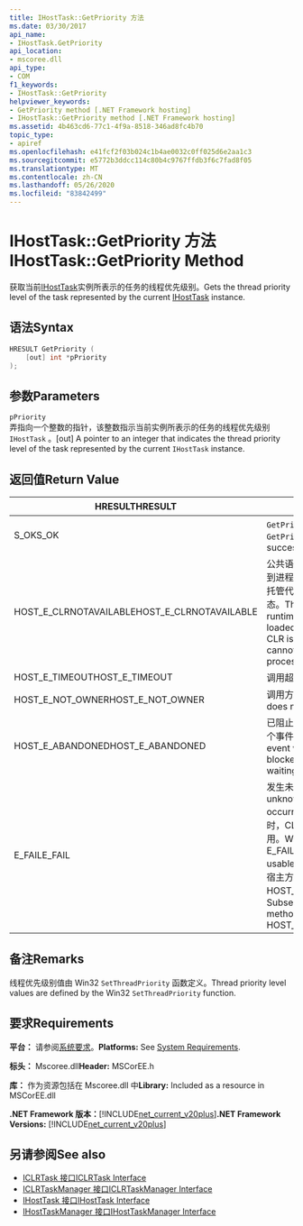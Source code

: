 ```yaml
---
title: IHostTask::GetPriority 方法
ms.date: 03/30/2017
api_name:
- IHostTask.GetPriority
api_location:
- mscoree.dll
api_type:
- COM
f1_keywords:
- IHostTask::GetPriority
helpviewer_keywords:
- GetPriority method [.NET Framework hosting]
- IHostTask::GetPriority method [.NET Framework hosting]
ms.assetid: 4b463cd6-77c1-4f9a-8518-346ad8fc4b70
topic_type:
- apiref
ms.openlocfilehash: e41fcf2f03b024c1b4ae0032c0ff025d6e2aa1c3
ms.sourcegitcommit: e5772b3ddcc114c80b4c9767ffdb3f6c7fad8f05
ms.translationtype: MT
ms.contentlocale: zh-CN
ms.lasthandoff: 05/26/2020
ms.locfileid: "83842499"
---
```

# <a name="ihosttaskgetpriority-method"></a><span data-ttu-id="6a51a-102">IHostTask::GetPriority 方法</span><span class="sxs-lookup"><span data-stu-id="6a51a-102">IHostTask::GetPriority Method</span></span>
<span data-ttu-id="6a51a-103">获取当前[IHostTask](ihosttask-interface.md)实例所表示的任务的线程优先级别。</span><span class="sxs-lookup"><span data-stu-id="6a51a-103">Gets the thread priority level of the task represented by the current [IHostTask](ihosttask-interface.md) instance.</span></span>  
  
## <a name="syntax"></a><span data-ttu-id="6a51a-104">语法</span><span class="sxs-lookup"><span data-stu-id="6a51a-104">Syntax</span></span>  
  
```cpp  
HRESULT GetPriority (  
    [out] int *pPriority  
);  
```  
  
## <a name="parameters"></a><span data-ttu-id="6a51a-105">参数</span><span class="sxs-lookup"><span data-stu-id="6a51a-105">Parameters</span></span>  
 `pPriority`  
 <span data-ttu-id="6a51a-106">弄指向一个整数的指针，该整数指示当前实例所表示的任务的线程优先级别 `IHostTask` 。</span><span class="sxs-lookup"><span data-stu-id="6a51a-106">[out] A pointer to an integer that indicates the thread priority level of the task represented by the current `IHostTask` instance.</span></span>  
  
## <a name="return-value"></a><span data-ttu-id="6a51a-107">返回值</span><span class="sxs-lookup"><span data-stu-id="6a51a-107">Return Value</span></span>  
  
|<span data-ttu-id="6a51a-108">HRESULT</span><span class="sxs-lookup"><span data-stu-id="6a51a-108">HRESULT</span></span>|<span data-ttu-id="6a51a-109">说明</span><span class="sxs-lookup"><span data-stu-id="6a51a-109">Description</span></span>|  
|-------------|-----------------|  
|<span data-ttu-id="6a51a-110">S_OK</span><span class="sxs-lookup"><span data-stu-id="6a51a-110">S_OK</span></span>|<span data-ttu-id="6a51a-111">`GetPriority`已成功返回。</span><span class="sxs-lookup"><span data-stu-id="6a51a-111">`GetPriority` returned successfully.</span></span>|  
|<span data-ttu-id="6a51a-112">HOST_E_CLRNOTAVAILABLE</span><span class="sxs-lookup"><span data-stu-id="6a51a-112">HOST_E_CLRNOTAVAILABLE</span></span>|<span data-ttu-id="6a51a-113">公共语言运行时（CLR）未加载到进程中，或 CLR 处于无法运行托管代码或成功处理调用的状态。</span><span class="sxs-lookup"><span data-stu-id="6a51a-113">The common language runtime (CLR) has not been loaded into a process, or the CLR is in a state in which it cannot run managed code or process the call successfully.</span></span>|  
|<span data-ttu-id="6a51a-114">HOST_E_TIMEOUT</span><span class="sxs-lookup"><span data-stu-id="6a51a-114">HOST_E_TIMEOUT</span></span>|<span data-ttu-id="6a51a-115">调用超时。</span><span class="sxs-lookup"><span data-stu-id="6a51a-115">The call timed out.</span></span>|  
|<span data-ttu-id="6a51a-116">HOST_E_NOT_OWNER</span><span class="sxs-lookup"><span data-stu-id="6a51a-116">HOST_E_NOT_OWNER</span></span>|<span data-ttu-id="6a51a-117">调用方不拥有该锁。</span><span class="sxs-lookup"><span data-stu-id="6a51a-117">The caller does not own the lock.</span></span>|  
|<span data-ttu-id="6a51a-118">HOST_E_ABANDONED</span><span class="sxs-lookup"><span data-stu-id="6a51a-118">HOST_E_ABANDONED</span></span>|<span data-ttu-id="6a51a-119">已阻止的线程或纤程正在等待某个事件时，该事件被取消。</span><span class="sxs-lookup"><span data-stu-id="6a51a-119">An event was canceled while a blocked thread or fiber was waiting on it.</span></span>|  
|<span data-ttu-id="6a51a-120">E_FAIL</span><span class="sxs-lookup"><span data-stu-id="6a51a-120">E_FAIL</span></span>|<span data-ttu-id="6a51a-121">发生未知的灾难性故障。</span><span class="sxs-lookup"><span data-stu-id="6a51a-121">An unknown catastrophic failure occurred.</span></span> <span data-ttu-id="6a51a-122">当方法返回 E_FAIL 时，CLR 在该进程内将不再可用。</span><span class="sxs-lookup"><span data-stu-id="6a51a-122">When a method returns E_FAIL, the CLR is no longer usable within the process.</span></span> <span data-ttu-id="6a51a-123">对宿主方法的后续调用会返回 HOST_E_CLRNOTAVAILABLE。</span><span class="sxs-lookup"><span data-stu-id="6a51a-123">Subsequent calls to hosting methods return HOST_E_CLRNOTAVAILABLE.</span></span>|  
  
## <a name="remarks"></a><span data-ttu-id="6a51a-124">备注</span><span class="sxs-lookup"><span data-stu-id="6a51a-124">Remarks</span></span>  
 <span data-ttu-id="6a51a-125">线程优先级别值由 Win32 `SetThreadPriority` 函数定义。</span><span class="sxs-lookup"><span data-stu-id="6a51a-125">Thread priority level values are defined by the Win32 `SetThreadPriority` function.</span></span>  
  
## <a name="requirements"></a><span data-ttu-id="6a51a-126">要求</span><span class="sxs-lookup"><span data-stu-id="6a51a-126">Requirements</span></span>  
 <span data-ttu-id="6a51a-127">**平台：** 请参阅[系统要求](../../get-started/system-requirements.md)。</span><span class="sxs-lookup"><span data-stu-id="6a51a-127">**Platforms:** See [System Requirements](../../get-started/system-requirements.md).</span></span>  
  
 <span data-ttu-id="6a51a-128">**标头：** Mscoree.dll</span><span class="sxs-lookup"><span data-stu-id="6a51a-128">**Header:** MSCorEE.h</span></span>  
  
 <span data-ttu-id="6a51a-129">**库：** 作为资源包括在 Mscoree.dll 中</span><span class="sxs-lookup"><span data-stu-id="6a51a-129">**Library:** Included as a resource in MSCorEE.dll</span></span>  
  
 <span data-ttu-id="6a51a-130">**.NET Framework 版本：**[!INCLUDE[net_current_v20plus](../../../../includes/net-current-v20plus-md.md)]</span><span class="sxs-lookup"><span data-stu-id="6a51a-130">**.NET Framework Versions:** [!INCLUDE[net_current_v20plus](../../../../includes/net-current-v20plus-md.md)]</span></span>  
  
## <a name="see-also"></a><span data-ttu-id="6a51a-131">另请参阅</span><span class="sxs-lookup"><span data-stu-id="6a51a-131">See also</span></span>

- [<span data-ttu-id="6a51a-132">ICLRTask 接口</span><span class="sxs-lookup"><span data-stu-id="6a51a-132">ICLRTask Interface</span></span>](iclrtask-interface.md)
- [<span data-ttu-id="6a51a-133">ICLRTaskManager 接口</span><span class="sxs-lookup"><span data-stu-id="6a51a-133">ICLRTaskManager Interface</span></span>](iclrtaskmanager-interface.md)
- [<span data-ttu-id="6a51a-134">IHostTask 接口</span><span class="sxs-lookup"><span data-stu-id="6a51a-134">IHostTask Interface</span></span>](ihosttask-interface.md)
- [<span data-ttu-id="6a51a-135">IHostTaskManager 接口</span><span class="sxs-lookup"><span data-stu-id="6a51a-135">IHostTaskManager Interface</span></span>](ihosttaskmanager-interface.md)
